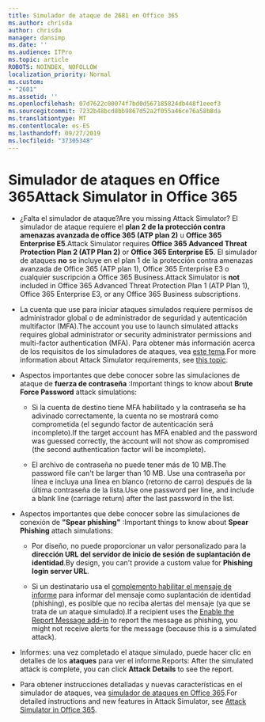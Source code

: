 ```yaml
---
title: Simulador de ataque de 2681 en Office 365
ms.author: chrisda
author: chrisda
manager: dansimp
ms.date: ''
ms.audience: ITPro
ms.topic: article
ROBOTS: NOINDEX, NOFOLLOW
localization_priority: Normal
ms.custom:
- "2681"
ms.assetid: ''
ms.openlocfilehash: 07d7622c00074f7bd0d567185824db448f1eeef3
ms.sourcegitcommit: 7232b48bcd8bb9867d52a2f055a46ce76a58b8da
ms.translationtype: MT
ms.contentlocale: es-ES
ms.lasthandoff: 09/27/2019
ms.locfileid: "37305348"
---
```

# <a name="attack-simulator-in-office-365"></a><span data-ttu-id="ad81f-102">Simulador de ataques en Office 365</span><span class="sxs-lookup"><span data-stu-id="ad81f-102">Attack Simulator in Office 365</span></span>

- <span data-ttu-id="ad81f-103">¿Falta el simulador de ataque?</span><span class="sxs-lookup"><span data-stu-id="ad81f-103">Are you missing Attack Simulator?</span></span> <span data-ttu-id="ad81f-104">El simulador de ataque requiere el **plan 2 de la protección contra amenazas avanzada de office 365 (ATP plan 2)** u **Office 365 Enterprise E5**.</span><span class="sxs-lookup"><span data-stu-id="ad81f-104">Attack Simulator requires **Office 365 Advanced Threat Protection Plan 2 (ATP Plan 2)** or **Office 365 Enterprise E5**.</span></span> <span data-ttu-id="ad81f-105">El simulador de ataques **no** se incluye en el plan 1 de la protección contra amenazas avanzada de Office 365 (ATP plan 1), Office 365 Enterprise E3 o cualquier suscripción a Office 365 Business.</span><span class="sxs-lookup"><span data-stu-id="ad81f-105">Attack Simulator is **not** included in Office 365 Advanced Threat Protection Plan 1 (ATP Plan 1), Office 365 Enterprise E3, or any Office 365 Business subscriptions.</span></span>

- <span data-ttu-id="ad81f-106">La cuenta que use para iniciar ataques simulados requiere permisos de administrador global o de administrador de seguridad y autenticación multifactor (MFA).</span><span class="sxs-lookup"><span data-stu-id="ad81f-106">The account you use to launch simulated attacks requires global administrator or security administrator permissions and multi-factor authentication (MFA).</span></span> <span data-ttu-id="ad81f-107">Para obtener más información acerca de los requisitos de los simuladores de ataques, vea [este tema](https://docs.microsoft.com/office365/securitycompliance/attack-simulator#before-you-begin).</span><span class="sxs-lookup"><span data-stu-id="ad81f-107">For more information about Attack Simulator requirements, see [this topic](https://docs.microsoft.com/office365/securitycompliance/attack-simulator#before-you-begin).</span></span>

- <span data-ttu-id="ad81f-108">Aspectos importantes que debe conocer sobre las simulaciones de ataque de **fuerza de contraseña** :</span><span class="sxs-lookup"><span data-stu-id="ad81f-108">Important things to know about **Brute Force Password** attack simulations:</span></span>

  - <span data-ttu-id="ad81f-109">Si la cuenta de destino tiene MFA habilitado y la contraseña se ha adivinado correctamente, la cuenta no se mostrará como comprometida (el segundo factor de autenticación será incompleto).</span><span class="sxs-lookup"><span data-stu-id="ad81f-109">If the target account has MFA enabled and the password was guessed correctly, the account will not show as compromised (the second authentication factor will be incomplete).</span></span>

  - <span data-ttu-id="ad81f-110">El archivo de contraseña no puede tener más de 10 MB.</span><span class="sxs-lookup"><span data-stu-id="ad81f-110">The password file can't be larger than 10 MB.</span></span> <span data-ttu-id="ad81f-111">Use una contraseña por línea e incluya una línea en blanco (retorno de carro) después de la última contraseña de la lista.</span><span class="sxs-lookup"><span data-stu-id="ad81f-111">Use one password per line, and include a blank line (carriage return) after the last password in the list.</span></span>

- <span data-ttu-id="ad81f-112">Aspectos importantes que debe conocer sobre las simulaciones de conexión de **"Spear phishing"** :</span><span class="sxs-lookup"><span data-stu-id="ad81f-112">Important things to know about **Spear Phishing** attach simulations:</span></span>

  - <span data-ttu-id="ad81f-113">Por diseño, no puede proporcionar un valor personalizado para la **dirección URL del servidor de inicio de sesión de suplantación de identidad**.</span><span class="sxs-lookup"><span data-stu-id="ad81f-113">By design, you can't provide a custom value for **Phishing login server URL**.</span></span>

  - <span data-ttu-id="ad81f-114">Si un destinatario usa el [complemento habilitar el mensaje de informe](https://docs.microsoft.com/microsoft-365/security/office-365-security/enable-the-report-message-add-in) para informar del mensaje como suplantación de identidad (phishing), es posible que no reciba alertas del mensaje (ya que se trata de un ataque simulado).</span><span class="sxs-lookup"><span data-stu-id="ad81f-114">If a recipient uses the [Enable the Report Message add-in](https://docs.microsoft.com/microsoft-365/security/office-365-security/enable-the-report-message-add-in) to report the message as phishing, you might not receive alerts for the message (because this is a simulated attack).</span></span>

- <span data-ttu-id="ad81f-115">Informes: una vez completado el ataque simulado, puede hacer clic en detalles de los **ataques** para ver el informe.</span><span class="sxs-lookup"><span data-stu-id="ad81f-115">Reports: After the simulated attack is complete, you can click **Attack Details** to see the report.</span></span>

- <span data-ttu-id="ad81f-116">Para obtener instrucciones detalladas y nuevas características en el simulador de ataques, vea [simulador de ataques en Office 365](https://docs.microsoft.com/microsoft-365/security/office-365-security/attack-simulator).</span><span class="sxs-lookup"><span data-stu-id="ad81f-116">For detailed instructions and new features in Attack Simulator, see [Attack Simulator in Office 365](https://docs.microsoft.com/microsoft-365/security/office-365-security/attack-simulator).</span></span>
